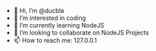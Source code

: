 - 👋 Hi, I’m @ducbla
- 👀 I’m interested in coding
- 🌱 I’m currently learning NodeJS
- 💞️ I’m looking to collaborate on NodeJS Projects
- 📫 How to reach me: 127.0.0.1
